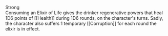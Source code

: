 Strong<br>Consuming an Elixir of Life gives the drinker regenerative powers that heal 1D6 points of [[Health]] during 1D6 rounds, on the character's turns. Sadly, the character also suffers 1 temporary [[Corruption]] for each round the elixir is in effect.